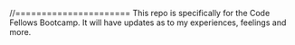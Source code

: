 //======================
This repo is specifically for the Code Fellows Bootcamp.
It will have updates as to my experiences, feelings and more.
